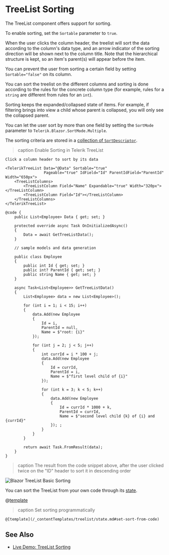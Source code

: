 
# TreeList Sorting

The TreeList component offers support for sorting.

To enable sorting, set the `Sortable` parameter to `true`.

When the user clicks the column header, the treelist will sort the data according to the column's data type, and an arrow indicator of the sorting direction will be shown next to the column title. Note that the hierarchical structure is kept, so an item's parent(s) will appear before the item.

You can prevent the user from sorting a certain field by setting `Sortable="false"` on its column.

You can sort the treelist on the different columns and sorting is done according to the rules for the concrete column type (for example, rules for a `string` are different from rules for an `int`).

Sorting keeps the expanded/collapsed state of items. For example, if filtering brings into view a child whose parent is collapsed, you will only see the collapsed parent.

You can let the user sort by more than one field by setting the `SortMode` parameter to `Telerik.Blazor.SortMode.Multiple`.

The sorting criteria are stored in a [collection of `SortDescriptor`](slug:common-features-descriptors#sorting).

>caption Enable Sorting in Telerik TreeList

````RAZOR
Click a column header to sort by its data

<TelerikTreeList Data="@Data" Sortable="true"
                 Pageable="true" IdField="Id" ParentIdField="ParentId" Width="650px">
    <TreeListColumns>
        <TreeListColumn Field="Name" Expandable="true" Width="320px"></TreeListColumn>
        <TreeListColumn Field="Id"></TreeListColumn>
    </TreeListColumns>
</TelerikTreeList>

@code {
    public List<Employee> Data { get; set; }

    protected override async Task OnInitializedAsync()
    {
        Data = await GetTreeListData();
    }

    // sample models and data generation

    public class Employee
    {
        public int Id { get; set; }
        public int? ParentId { get; set; }
        public string Name { get; set; }
    }

    async Task<List<Employee>> GetTreeListData()
    {
        List<Employee> data = new List<Employee>();

        for (int i = 1; i < 15; i++)
        {
            data.Add(new Employee
            {
                Id = i,
                ParentId = null,
                Name = $"root: {i}"
            });

            for (int j = 2; j < 5; j++)
            {
                int currId = i * 100 + j;
                data.Add(new Employee
                {
                    Id = currId,
                    ParentId = i,
                    Name = $"first level child of {i}"
                });

                for (int k = 3; k < 5; k++)
                {
                    data.Add(new Employee
                    {
                        Id = currId * 1000 + k,
                        ParentId = currId,
                        Name = $"second level child {k} of {i} and {currId}"
                    }); ;
                }
            }
        }

        return await Task.FromResult(data);
    }
}
````

>caption The result from the code snippet above, after the user clicked twice on the "ID" header to sort it in descending order

![Blazor TreeList Basic Sorting](images/basic-sorting.png)

You can sort the TreeList from your own code through its [state](slug:treelist-state).

@[template](/_contentTemplates/treelist/state.md#initial-state)

>caption Set sorting programmatically

````RAZOR
@[template](/_contentTemplates/treelist/state.md#set-sort-from-code)
````

## See Also

* [Live Demo: TreeList Sorting](https://demos.telerik.com/blazor-ui/treelist/sorting)

